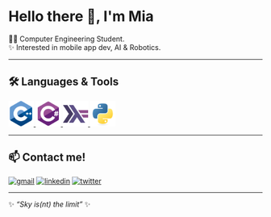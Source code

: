 # Hello there 👋, I'm Mia  

👩‍💻 Computer Engineering Student.    
✨ Interested in mobile app dev, AI & Robotics. 

---

## 🛠️ Languages & Tools  


<p align="left">
  <a href="https://isocpp.org/" target="_blank" rel="noreferrer">
    <img src="https://raw.githubusercontent.com/devicons/devicon/master/icons/cplusplus/cplusplus-original.svg" alt="cplusplus" width="50" height="50"/>
  </a>
  <a href="https://learn.microsoft.com/en-us/dotnet/csharp/" target="_blank" rel="noreferrer">
    <img src="https://raw.githubusercontent.com/devicons/devicon/master/icons/csharp/csharp-original.svg" alt="csharp" width="50" height="50"/>
  </a>
  <a href="https://www.haskell.org/" target="_blank" rel="noreferrer">
    <img src="https://raw.githubusercontent.com/devicons/devicon/master/icons/haskell/haskell-original.svg" alt="haskell" width="50" height="50"/>
  </a>
  <a href="https://www.python.org" target="_blank" rel="noreferrer">
    <img src="https://raw.githubusercontent.com/devicons/devicon/master/icons/python/python-original.svg" alt="python" width="50" height="50"/>
  </a>
</p>

---

## 📫 Contact me!

<a href="mailto:miavildoza21@gmail.com"><img src="https://cdn.jsdelivr.net/gh/devicons/devicon/icons/google/google-original.svg" alt="gmail" width="40" height="40"/></a>
<a href="https://www.linkedin.com/in/mia-vildoza/"><img src="https://cdn.jsdelivr.net/gh/devicons/devicon/icons/linkedin/linkedin-original.svg" alt="linkedin" width="40" height="40"/></a>
<a href="https://x.com/mmiamorrr"><img src="https://cdn.jsdelivr.net/gh/devicons/devicon/icons/twitter/twitter-original.svg" alt="twitter" width="40" height="40"/></a>

---

✨ _“Sky is(nt) the limit”_ ✨


